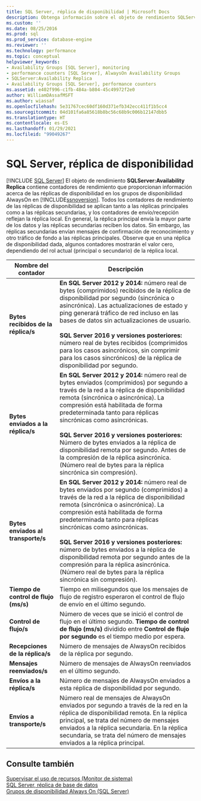 ```yaml
---
title: SQL Server, réplica de disponibilidad | Microsoft Docs
description: Obtenga información sobre el objeto de rendimiento SQLServer:Availability Replica, que contiene contadores de rendimiento de las réplicas de disponibilidad en los grupos de disponibilidad AlwaysOn.
ms.custom: ''
ms.date: 08/25/2016
ms.prod: sql
ms.prod_service: database-engine
ms.reviewer: ''
ms.technology: performance
ms.topic: conceptual
helpviewer_keywords:
- Availability Groups [SQL Server], monitoring
- performance counters [SQL Server], AlwaysOn Availability Groups
- SQLServer:Availability Replica
- Availability Groups [SQL Server], performance counters
ms.assetid: e402f996-c1fb-484a-b804-45c49972f2e0
author: WilliamDAssafMSFT
ms.author: wiassaf
ms.openlocfilehash: 5e31767cec60df160d371efb342ecc411f1b5cc4
ms.sourcegitcommit: 04d101fa6a85618b8bc56c68b9c006b12147dbb5
ms.translationtype: HT
ms.contentlocale: es-ES
ms.lasthandoff: 01/29/2021
ms.locfileid: "99049267"
---
```

# <a name="sql-server-availability-replica"></a>SQL Server, réplica de disponibilidad

 [!INCLUDE [SQL Server](../../includes/applies-to-version/sqlserver.md)]
  El objeto de rendimiento **SQLServer:Availability Replica** contiene contadores de rendimiento que proporcionan información acerca de las réplicas de disponibilidad en los grupos de disponibilidad AlwaysOn en [!INCLUDE[ssnoversion](../../includes/ssnoversion-md.md)]. Todos los contadores de rendimiento de las réplicas de disponibilidad se aplican tanto a las réplicas principales como a las réplicas secundarias, y los contadores de envío/recepción reflejan la réplica local. En general, la réplica principal envía la mayor parte de los datos y las réplicas secundarias reciben los datos. Sin embargo, las réplicas secundarias envían mensajes de confirmación de reconocimiento y otro tráfico de fondo a las réplicas principales. Observe que en una réplica de disponibilidad dada, algunos contadores mostrarán el valor cero, dependiendo del rol actual (principal o secundario) de la réplica local.  
  
|Nombre del contador|Descripción|  
|------------------|-----------------|  
|**Bytes recibidos de la réplica/s**|**En SQL Server 2012 y 2014:** número real de bytes (comprimidos) recibidos de la réplica de disponibilidad por segundo (sincrónica o asincrónica). Las actualizaciones de estado y ping generará tráfico de red incluso en las bases de datos sin actualizaciones de usuario. <BR/> <BR/> **SQL Server 2016 y versiones posteriores:** número real de bytes recibidos (comprimidos para los casos asincrónicos, sin comprimir para los casos sincrónicos) de la réplica de disponibilidad por segundo.|  
|**Bytes enviados a la réplica/s**|**En SQL Server 2012 y 2014:** número real de bytes enviados (comprimidos) por segundo a través de la red a la réplica de disponibilidad remota (sincrónica o asincrónica). La compresión está habilitada de forma predeterminada tanto para réplicas sincrónicas como asincrónicas. <BR/> <BR/> **SQL Server 2016 y versiones posteriores:** Número de bytes enviados a la réplica de disponibilidad remota por segundo. Antes de la compresión de la réplica asincrónica. (Número real de bytes para la réplica sincrónica sin compresión).|  
|**Bytes enviados al transporte/s**|**En SQL Server 2012 y 2014:** número real de bytes enviados por segundo (comprimidos) a través de la red a la réplica de disponibilidad remota (sincrónica o asincrónica). La compresión está habilitada de forma predeterminada tanto para réplicas sincrónicas como asincrónicas. <BR/> <BR/> **SQL Server 2016 y versiones posteriores:** número de bytes enviados a la réplica de disponibilidad remota por segundo antes de la compresión para la réplica asincrónica. (Número real de bytes para la réplica sincrónica sin compresión).|  
|**Tiempo de control de flujo (ms/s)**|Tiempo en milisegundos que los mensajes de flujo de registro esperaron el control de flujo de envío en el último segundo.|  
|**Control de flujo/s**|Número de veces que se inició el control de flujo en el último segundo. **Tiempo de control de flujo (ms/s)** dividido entre **Control de flujo por segundo** es el tiempo medio por espera.|  
|**Recepciones de la réplica/s**|Número de mensajes de AlwaysOn recibidos de la réplica por segundo.|  
|**Mensajes reenviados/s**|Número de mensajes de AlwaysOn reenviados en el último segundo.|  
|**Envíos a la réplica/s**|Número de mensajes de AlwaysOn enviados a esta réplica de disponibilidad por segundo.|  
|**Envíos a transporte/s**|Número real de mensajes de AlwaysOn enviados por segundo a través de la red en la réplica de disponibilidad remota. En la réplica principal, se trata del número de mensajes enviados a la réplica secundaria. En la réplica secundaria, se trata del número de mensajes enviados a la réplica principal.|  
  
## <a name="see-also"></a>Consulte también 
 
 [Supervisar el uso de recursos &#40;Monitor de sistema&#41;](../../relational-databases/performance-monitor/monitor-resource-usage-system-monitor.md)   
 [SQL Server, réplica de base de datos](../../relational-databases/performance-monitor/sql-server-database-replica.md)   
 [Grupos de disponibilidad Always On (SQL Server)](../../database-engine/availability-groups/windows/always-on-availability-groups-sql-server.md)  
  
  
